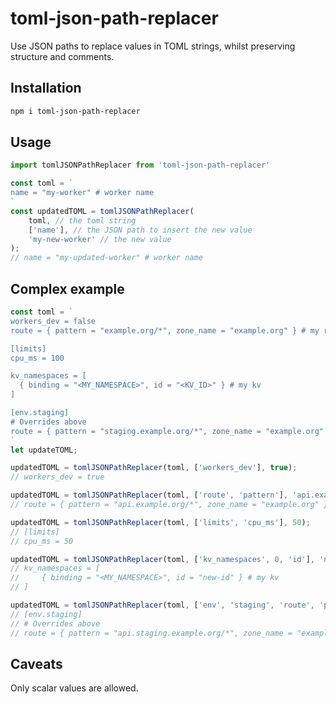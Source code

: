# toml-json-path-replacer
Use JSON paths to replace values in TOML strings, whilst preserving structure and comments.

## Installation
```bash
npm i toml-json-path-replacer
```

## Usage
```javascript
import tomlJSONPathReplacer from 'toml-json-path-replacer'

const toml = `
name = "my-worker" # worker name
`
const updatedTOML = tomlJSONPathReplacer(
    toml, // the toml string
    ['name'], // the JSON path to insert the new value
    'my-new-worker' // the new value
);
// name = "my-updated-worker" # worker name
```

## Complex example 
```javascript
const toml = `
workers_dev = false
route = { pattern = "example.org/*", zone_name = "example.org" } # my route

[limits]
cpu_ms = 100

kv_namespaces = [
  { binding = "<MY_NAMESPACE>", id = "<KV_ID>" } # my kv
]

[env.staging]
# Overrides above
route = { pattern = "staging.example.org/*", zone_name = "example.org" }
`
let updateTOML;

updatedTOML = tomlJSONPathReplacer(toml, ['workers_dev'], true);
// workers_dev = true

updatedTOML = tomlJSONPathReplacer(toml, ['route', 'pattern'], 'api.example.org/*');
// route = { pattern = "api.example.org/*", zone_name = "example.org" } # my route

updatedTOML = tomlJSONPathReplacer(toml, ['limits', 'cpu_ms'], 50);
// [limits]
// cpu_ms = 50

updatedTOML = tomlJSONPathReplacer(toml, ['kv_namespaces', 0, 'id'], 'new-id');
// kv_namespaces = [
//     { binding = "<MY_NAMESPACE>", id = "new-id" } # my kv
// ]

updatedTOML = tomlJSONPathReplacer(toml, ['env', 'staging', 'route', 'pattern'], 'api.staging.example.org/*');
// [env.staging]
// # Overrides above
// route = { pattern = "api.staging.example.org/*", zone_name = "example.org" }
```

## Caveats
Only scalar values are allowed.
